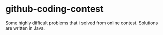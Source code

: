 # github-coding-contest
Some highly difficult problems that i solved from online contest. Solutions are written in Java.
